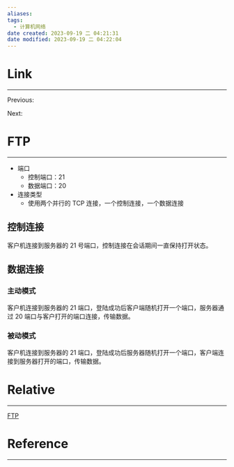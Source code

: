 ```yaml
---
aliases:
tags:
  - 计算机网络
date created: 2023-09-19 二 04:21:31
date modified: 2023-09-19 二 04:22:04
---
```


# Link

---

Previous:

Next:

# FTP

---

- 端口
  - 控制端口：21
  - 数据端口：20
- 连接类型
  - 使用两个并行的 TCP 连接，一个控制连接，一个数据连接

## 控制连接

客户机连接到服务器的 21 号端口，控制连接在会话期间一直保持打开状态。

## 数据连接

### 主动模式

客户机连接到服务器的 21 端口，登陆成功后客户端随机打开一个端口，服务器通过 20 端口与客户打开的端口连接，传输数据。

### 被动模式

客户机连接到服务器的 21 端口，登陆成功后服务器随机打开一个端口，客户端连接到服务器打开的端口，传输数据。

# Relative

---

[FTP](FTP.md)

# Reference

---
